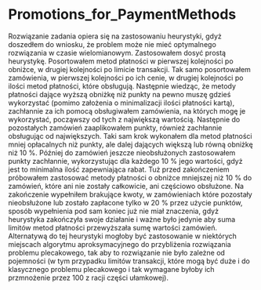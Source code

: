 # Promotions_for_PaymentMethods
Rozwiązanie zadania opiera się na zastosowaniu heurystyki, gdyż doszedłem do wniosku, że problem może nie mieć optymalnego rozwiązania w czasie wielomianowym. Zastosowałem dosyć prostą heurystykę. 
Posortowałem metod płatności w pierwszej kolejności po obniżce, w drugiej kolejności po limicie transakcji. Tak samo posortowałem zamówienia, w pierwszej kolejności po ich cenie, w drugiej kolejności po ilości metod płatności, które obsługują.
Następnie wiedząc, że metody płatności dające wyższą obniżkę niż punkty na pewno muszę gdzieś wykorzystać (pomimo założenia o minimalizacji ilości płatności kartą), zachłannie za ich pomocą obsługiwałem zamówienia, na których mogę je wykorzystać, począwszy od tych z największą wartością.
Następnie do pozostałych zamówień zaaplikowałem punkty, również zachłannie obsługując od największych. Taki sam krok wykonałem dla metod płatności mniej opłacalnych niż punkty, ale dalej dających większą lub równą obniżkę niż 10 %.
Później do zamówień jeszcze nieobsłużonych zastosowałem punkty zachłannie, wykorzystując dla każdego 10 % jego wartości, gdyż jest to minimalna ilość zapewniająca rabat.
Tuż przed zakończeniem próbowałem zastosować metody płatności o obniżce mniejszej niż 10 % do zamówień, które ani nie zostały całkowicie, ani częściowo obsłużone.
Na zakończenie wypełniłem brakujące kwoty, w zamówieniach które pozostały nieobsłużone lub zostało zapłacone tylko w 20 % przez użycie punktów, sposób wypełnienia pod sam koniec już nie miał znaczenia, gdyż heurystyka zakończyła swoje działanie i ważne było jedynie aby suma limitów metod płatności przewyższała sumę wartości zamówień.
Alternatywą do tej heurystyki mogłoby być zastosowanie w niektórych miejscach algorytmu aproksymacyjnego do przybliżenia rozwiązania problemu plecakowego, tak aby to rozwiązanie nie było zależne od pojemności (w tym przypadku limitów transakcji, które mogą być duże i do klasycznego problemu plecakowego i tak wymagane byłoby ich przmnożenie przez 100 z racji części ułamkowej).
